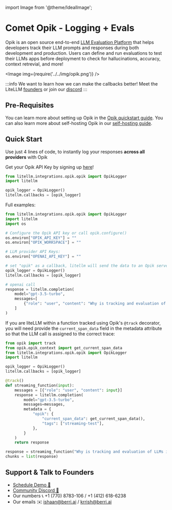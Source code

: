 import Image from '@theme/IdealImage';

# Comet Opik - Logging + Evals
Opik is an open source end-to-end [LLM Evaluation Platform](https://www.comet.com/site/products/opik/?utm_source=litelllm&utm_medium=docs&utm_content=intro_paragraph) that helps developers track their LLM prompts and responses during both development and production. Users can define and run evaluations to test their LLMs apps before deployment to check for hallucinations, accuracy, context retrevial, and more!


<Image img={require('../../img/opik.png')} />

:::info
We want to learn how we can make the callbacks better! Meet the LiteLLM [founders](https://calendly.com/d/4mp-gd3-k5k/berriai-1-1-onboarding-litellm-hosted-version) or
join our [discord](https://discord.gg/wuPM9dRgDw)
:::

## Pre-Requisites

You can learn more about setting up Opik in the [Opik quickstart guide](https://www.comet.com/docs/opik/quickstart/). You can also learn more about self-hosting Opik in our [self-hosting guide](https://www.comet.com/docs/opik/self-host/local_deployment).

## Quick Start
Use just 4 lines of code, to instantly log your responses **across all providers** with Opik

Get your Opik API Key by signing up [here](https://www.comet.com/signup?utm_source=litelllm&utm_medium=docs&utm_content=api_key_cell)!

```python
from litellm.integrations.opik.opik import OpikLogger
import litellm

opik_logger = OpikLogger()
litellm.callbacks = [opik_logger]
```

Full examples:

```python
from litellm.integrations.opik.opik import OpikLogger
import litellm
import os

# Configure the Opik API key or call opik.configure()
os.environ["OPIK_API_KEY"] = ""
os.environ["OPIK_WORKSPACE"] = ""

# LLM provider API Keys:
os.environ["OPENAI_API_KEY"] = ""

# set "opik" as a callback, litellm will send the data to an Opik server (such as comet.com)
opik_logger = OpikLogger()
litellm.callbacks = [opik_logger]

# openai call
response = litellm.completion(
    model="gpt-3.5-turbo",
    messages=[
        {"role": "user", "content": "Why is tracking and evaluation of LLMs important?"}
    ]
)
```

If you are liteLLM within a function tracked using Opik's `@track` decorator,
you will need provide the `current_span_data` field in the metadata attribute
so that the LLM call is assigned to the correct trace:

```python
from opik import track
from opik.opik_context import get_current_span_data
from litellm.integrations.opik.opik import OpikLogger
import litellm

opik_logger = OpikLogger()
litellm.callbacks = [opik_logger]

@track()
def streaming_function(input):
    messages = [{"role": "user", "content": input}]
    response = litellm.completion(
        model="gpt-3.5-turbo",
        messages=messages,
        metadata = {
            "opik": {
                "current_span_data": get_current_span_data(),
                "tags": ["streaming-test"],
            },
        }
    )
    return response

response = streaming_function("Why is tracking and evaluation of LLMs important?")
chunks = list(response)
```

## Support & Talk to Founders

- [Schedule Demo 👋](https://calendly.com/d/4mp-gd3-k5k/berriai-1-1-onboarding-litellm-hosted-version)
- [Community Discord 💭](https://discord.gg/wuPM9dRgDw)
- Our numbers 📞 +1 (770) 8783-106 / ‭+1 (412) 618-6238‬
- Our emails ✉️ ishaan@berri.ai / krrish@berri.ai
